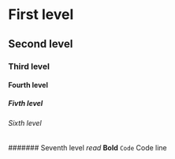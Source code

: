 # First level
## Second level
### Third level
#### Fourth level
##### Fivth level
###### Sixth level
####### Seventh level
*read*
**Bold**
`Code`
    Code line
